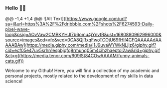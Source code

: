 ### Hello 👨‍💻

@@ -1,4 +1,4 @@
![Alt Text]([https://www.google.com/url?sa=i&url=https%3A%2F%2Fdribbble.com%2Fshots%2F6274593-Daily-pixel-wave-loop&psig=AOvVaw2CMBKYHJI7b6omu4jYnvtR&ust=1680880962996000&source=images&cd=vfe&ved=0CA8QjRxqFwoTCOjU69fHlf4CFQAAAAAdAAAAABAw](https://media.giphy.com/media/l1J9uvaWYWkNLjiz6/giphy.gif?cid=ecf05e47uv5srhn1espbjqfg8rmunq05m4cihzhaeptoi2aw&rid=giphy.gif&ct=g](https://media.tenor.com/609ISt84COwAAAAM/funny-animals-cats.gif))


Welcome to my Github! Here, you will find a collection of my academic and personal projects, mostly related to the development of my skills in data science! 

<!--
**korolodf/korolodf** is a ✨ _special_ ✨ repository because its `README.md` (this file) appears on your GitHub profile.

Here are some ideas to get you started:

- 🔭 I’m currently working on ...
- 🌱 I’m currently learning ...
- 👯 I’m looking to collaborate on ...
- 🤔 I’m looking for help with ...
- 💬 Ask me about ...
- 📫 How to reach me: ...
- 😄 Pronouns: ...
- ⚡ Fun fact: ...
-->
